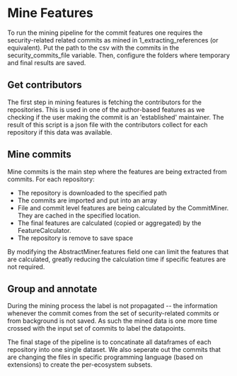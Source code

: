 # Mine Features

To run the mining pipeline for the commit features one requires the security-related related commits as mined in 1_extracting_references (or equivalent). Put the path to the csv with the commits in the security_commits_file variable. Then, configure the folders where temporary and final results are saved.

## Get contributors

The first step in mining features is fetching the contributors for the repositories. This is used in one of the author-based features as we checking if the user making the commit is an 'established' maintainer. The result of this script is a json file with the contributors collect for each repository if this data was available.

## Mine commits

Mine commits is the main step where the features are being extracted from commits. For each repository:
- The repository is downloaded to the specified path
- The commits are imported and put into an array
- File and commit level features are being calculated by the CommitMiner. They are cached in the specified location.
- The final features are calculated (copied or aggregated) by the FeatureCalculator. 
- The repository is remove to save space

By modifying the AbstractMiner.features field one can limit the features that are calculated, greatly reducing the calculation time if specific features are not required.

## Group and annotate

During the mining process the label is not propagated -- the information whenever the commit comes from the set of security-related commits or from background is not saved. As such the mined data is one more time crossed with the input set of commits to label the datapoints.
 
The final stage of the pipeline is to concatinate all dataframes of each repository into one single dataset. We also seperate out the commits that are changing the files in specific programming language (based on extensions) to create the per-ecosystem subsets.